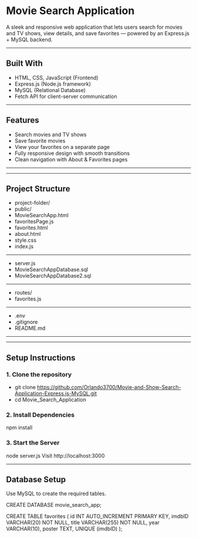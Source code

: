 # Movie Search Application

A sleek and responsive web application that lets users search for movies and TV shows, view details, and save favorites — powered by an Express.js + MySQL backend.

---

## Built With
- HTML, CSS, JavaScript (Frontend)
- Express.js (Node.js framework)
- MySQL (Relational Database)
- Fetch API for client-server communication

---

## Features
- Search movies and TV shows
- Save favorite movies
- View your favorites on a separate page
- Fully responsive design with smooth transitions
- Clean navigation with About & Favorites pages

---

---

## Project Structure
- project-folder/
- public/
- MovieSearchApp.html
- favoritesPage.js
- favorites.html
- about.html
- style.css
- index.js

---

- server.js
- MovieSearchAppDatabase.sql
- MovieSearchAppDatabase2.sql

---

- routes/
- favorites.js

---

- .env
- .gitignore
- README.md

---
---

## Setup Instructions
### 1. Clone the repository

- git clone https://github.com/Orlando3700/Movie-and-Show-Search-Application-Express.js-MySQL.git
- cd Movie_Search_Application
### 2. Install Dependencies

npm install
### 3. Start the Server

node server.js
Visit http://localhost:3000

---

## Database Setup
Use MySQL to create the required tables.

CREATE DATABASE movie_search_app;

CREATE TABLE favorites (
    id INT AUTO_INCREMENT PRIMARY KEY,
    imdbID VARCHAR(20) NOT NULL,
    title VARCHAR(255) NOT NULL,
    year VARCHAR(10),
    poster TEXT,
    UNIQUE (imdbID)
);

